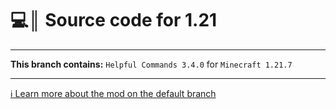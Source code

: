 # 💻║ Source code for 1.21

***

**This branch contains:** `Helpful Commands 3.4.0` for `Minecraft 1.21.7`

***

[ℹ️ Learn more about the mod on the default branch](https://github.com/Expecticament/HelpfulCommands)
